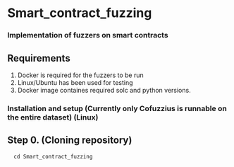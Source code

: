 # Smart_contract_fuzzing

### Implementation of fuzzers on smart contracts

## Requirements

1. Docker is required for the fuzzers to be run
2. Linux/Ubuntu has been used for testing
3. Docker image containes required solc and python versions.

### Installation and setup (Currently only Cofuzzius is runnable on the entire dataset) (Linux)

## Step 0. (Cloning repository)

``` git clone https://github.com/sunbeam891/Smart_contract_fuzzing.git 
  cd Smart_contract_fuzzing
```
